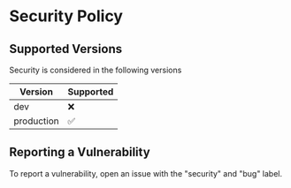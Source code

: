 # Security Policy

## Supported Versions

Security is considered in the following versions

| Version | Supported          |
| ------- | ------------------ |
| dev   | :x: |
| production   | :white_check_mark:                |

## Reporting a Vulnerability

To report a vulnerability, open an issue with the "security" and "bug" label.
